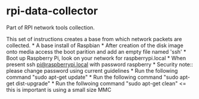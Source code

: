 # rpi-data-collector
Part of RPI network tools collection.

This set of instructions creates a base from which network packets are collected.
	*	A base install of Raspbian
	*	After creation of the disk image onto media access the boot parition and add an empty file named 'ssh'
	*	Boot up Raspberry Pi, look on your network for raspberrypi.local
	*	When present ssh pi@raspberrypi.local with password raspberry
	*	Security note:: please change password using current guidelines
	*	Run the following command "sudo apt-get update"
	*	Run the following command "sudo apt-get dist-upgrade"
	*	Run the follwoing command "sudo apt-get clean" <= this is important is using a small size MMC